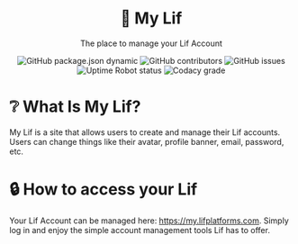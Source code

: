<h1 align="center">🔑 My Lif</h1>
<p align="center">The place to manage your Lif Account</p>
<div align="center">
  <img alt="GitHub package.json dynamic" src="https://img.shields.io/github/package-json/version/Lif-Platforms/My-Lif/master?style=for-the-badge&label=Version">
  <img alt="GitHub contributors" src="https://img.shields.io/github/contributors/Lif-Platforms/My-Lif?style=for-the-badge">
  <img alt="GitHub issues" src="https://img.shields.io/github/issues/Lif-Platforms/My-Lif?style=for-the-badge">
  <img alt="Uptime Robot status" src="https://img.shields.io/uptimerobot/status/m797353594-da7dc8a1d21c9778d91d773e?style=for-the-badge">
  <img alt="Codacy grade" src="https://img.shields.io/codacy/grade/bc3b68259721470d9a090fa40a690593?style=for-the-badge">
</div>

# ❔ What Is My Lif?
My Lif is a site that allows users to create and manage their Lif accounts. Users can change things like their avatar, profile banner, email, password, etc.

# 🔒 How to access your Lif
Your Lif Account can be managed here: https://my.lifplatforms.com. Simply log in and enjoy the simple account management tools Lif has to offer.